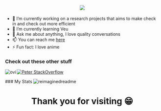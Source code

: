 <h1 align="center">
    <img src="https://readme-typing-svg.herokuapp.com/?font=Righteous&size=35&center=true&vCenter=true&width=500&height=70&duration=4000&lines=Hi+There!+👋;😁Peter+Kimutai+here!;" />
</h1>

<section align='center'>
<div>
    <ul align='left'>
        <li>🔭 I’m currently working on a research projects that aims to make check in and check out more efficient</li>
        <li>🌱 I’m currently learning Veu</li>
        <li>💬 Ask me about anything, I love quality conversations</li>
        <li>📫 You can reach me <a href='https://peter-kimutai.web.app/'>here</a></li>
        <li>⚡ Fun fact: I love anime</li>
    </ul>
</div>
</section>

### Check out these other stuff
<section align='left'>
<img align='left' src="https://github-readme-stats.vercel.app/api/top-langs?username=KimutaiPeter&show_icons=true&locale=en&layout=compact&theme=chartreuse-dark" alt="ovi" />

[![Peter StackOverflow](https://github-readme-stackoverflow.vercel.app/?userID=14009549)](https://stackoverflow.com/users/14009549/peter)
</section>
### My Stats
<img src="https://myreadme.vercel.app/api/embed/KimutaiPeter?panels=userstatistics,toprepositories,toplanguages,commitgraph" alt="reimaginedreadme" />

<h1 align='center' >Thank you for visiting 😁</h1>
